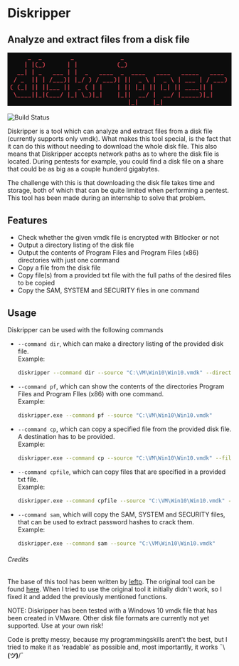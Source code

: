 # Diskripper
## Analyze and extract files from a disk file

![N|Solid](https://github.com/Skixie/Diskripper/blob/main/diskripper.png)

![Build Status](https://travis-ci.org/joemccann/dillinger.svg?branch=master)

Diskripper is a tool which can analyze and extract files from a disk file (currently supports only vmdk). What makes this tool special, is the fact that it can do this without needing to download the whole disk file. This also means that Diskripper accepts network paths as to where the disk file is located. During pentests for example, you could find a disk file on a share that could be as big as a couple hunderd gigabytes.

The challenge with this is that downloading the disk file takes time and storage, both of which that can be quite limited when performing a pentest. This tool has been made during an internship to solve that problem.

## Features

- Check whether the given vmdk file is encrypted with Bitlocker or not
- Output a directory listing of the disk file
- Output the contents of Program Files and Program Files (x86) directories with just one command
- Copy a file from the disk file
- Copy file(s) from a provided txt file with the full paths of the desired files to be copied
- Copy the SAM, SYSTEM and SECURITY files in one command

## Usage
Diskripper can be used with the following commands

- ``--command dir``, which can make a directory listing of the provided disk file.<br>
Example:
    ```sh
    diskripper --command dir --source "C:\VM\Win10\Win10.vmdk" --directory
    ```
- ``--command pf``, which can show the contents of the directories Program Files and Program FIles (x86) with one command.<br>
Example:
    ```sh
    diskripper.exe --command pf --source "C:\VM\Win10\Win10.vmdk"
    ```
- ``--command cp``, which can copy a specified file from the provided disk file. A destination has to be provided.<br>
Example:
    ```sh
    diskripper.exe --command cp --source "C:\VM\Win10\Win10.vmdk" --file2copy \Windows\System32\calc.exe --destination "C:\Users\Public\calc.exe"
    ```
- ``--command cpfile``, which can copy files that are specified in a provided txt file.<br>
Example:
    ```sh
    diskripper.exe --command cpfile --source "C:\VM\Win10\Win10.vmdk" --file "C:\Users\Public\\filelist.txt" --destinationdir "C:\Users\Public\Output"
    ```
- ``--command sam``, which will copy the SAM, SYSTEM and SECURITY files, that can be used to extract password hashes to crack them.<br>
Example:
    ```sh
    diskripper.exe --command sam --source "C:\VM\Win10\Win10.vmdk"
    ```
###### Credits
The base of this tool has been written by [leftp](https://github.com/leftp). The original tool can be found [here](https://github.com/leftp/VmdkReader). When I tried to use the original tool it initially didn't work, so I fixed it and added the previously mentioned functions.

NOTE:
Diskripper has been tested with a Windows 10 vmdk file that has been created in VMware. Other disk file formats are currently not yet supported. Use at your own risk!

Code is pretty messy, because my programmingskills arent't the best, but I tried to make it as 'readable' as possible and, most importantly, it works
¯\\__(ツ)__/¯

